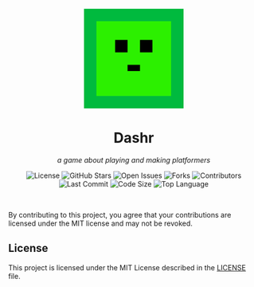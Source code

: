 <p align="center">
  <img src="images/logo.png" alt="Logo" width="200" height="200"/>
</p>

<h1 align="center">Dashr</h1>

<p align="center">
  <em>a game about playing and making platformers</em>
</p>

<p align="center">
  <!-- License -->
  <a href="https://github.com/dashrgame/dashr/blob/main/LICENSE" style="text-decoration: none;">
    <img src="https://img.shields.io/github/license/dashrgame/dashr?style=flat-square&logo=opensourceinitiative&color=34c759" alt="License">
  </a>
  <!-- Stars -->
  <a href="https://github.com/dashrgame/dashr/stargazers" style="text-decoration: none;">
    <img src="https://img.shields.io/github/stars/dashrgame/dashr?style=flat-square&logo=star&color=f2a900" alt="GitHub Stars">
  </a>
  <!-- Issues -->
  <a href="https://github.com/dashrgame/dashr/issues" style="text-decoration: none;">
    <img src="https://img.shields.io/github/issues/dashrgame/dashr?style=flat-square&logo=github&color=ff6f61" alt="Open Issues">
  </a>
  <!-- Forks -->
  <a href="https://github.com/dashrgame/dashr/network/members" style="text-decoration: none;">
    <img src="https://img.shields.io/github/forks/dashrgame/dashr?style=flat-square&logo=github&color=9059ff" alt="Forks">
  </a>
  <!-- Contributors -->
  <a href="https://github.com/dashrgame/dashr/graphs/contributors" style="text-decoration: none;">
    <img src="https://img.shields.io/github/contributors/dashrgame/dashr?style=flat-square&logo=github&color=20c997" alt="Contributors">
  </a>
  <!-- Last Commit -->
  <img src="https://img.shields.io/github/last-commit/dashrgame/dashr?style=flat-square&logo=git&color=ffb347" alt="Last Commit">
  <!-- Code Size -->
  <img src="https://img.shields.io/github/languages/code-size/dashrgame/dashr?style=flat-square&logo=files&color=6c757d" alt="Code Size">
  <!-- Top Language -->
  <img src="https://img.shields.io/github/languages/top/dashrgame/dashr?style=flat-square&color=4f8cc9" alt="Top Language">
</p>

<br/>

By contributing to this project, you agree that your contributions are licensed under the MIT license and may not be revoked.

## License

This project is licensed under the MIT License described in the [LICENSE](LICENSE) file.
